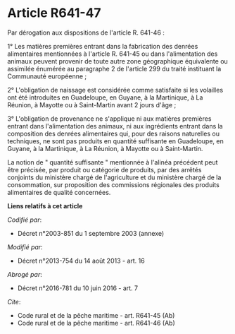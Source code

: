 # Article R641-47

Par dérogation aux dispositions de l'article R. 641-46 : 

1° Les matières premières entrant dans la fabrication des denrées alimentaires mentionnées à l'article R. 641-45 ou dans
l'alimentation des animaux peuvent provenir de toute autre zone géographique équivalente ou assimilée énumérée au paragraphe
2 de l'article 299 du traité instituant la Communauté européenne ; 

2° L'obligation de naissage est considérée comme satisfaite si les volailles ont été introduites en Guadeloupe, en Guyane, à
la Martinique, à La Réunion, à Mayotte ou à Saint-Martin avant 2 jours d'âge ; 

3° L'obligation de provenance ne s'applique ni aux matières premières entrant dans l'alimentation des animaux, ni aux
ingrédients entrant dans la composition des denrées alimentaires qui, pour des raisons naturelles ou techniques, ne sont pas
produits en quantité suffisante en Guadeloupe, en Guyane, à la Martinique, à La Réunion, à Mayotte ou à Saint-Martin. 

La notion de " quantité suffisante " mentionnée à l'alinéa précédent peut être précisée, par produit ou catégorie de
produits, par des arrêtés conjoints du ministère chargé de l'agriculture et du ministère chargé de la consommation, sur
proposition des commissions régionales des produits alimentaires de qualité concernées.

**Liens relatifs à cet article**

_Codifié par_:

  - Décret n°2003-851 du 1 septembre 2003 (annexe)

_Modifié par_:

  - Décret n°2013-754 du 14 août 2013 - art. 16

_Abrogé par_:

  - Décret n°2016-781 du 10 juin 2016 - art. 7

_Cite_:

  - Code rural et de la pêche maritime - art. R641-45 (Ab)
  - Code rural et de la pêche maritime - art. R641-46 (Ab)
